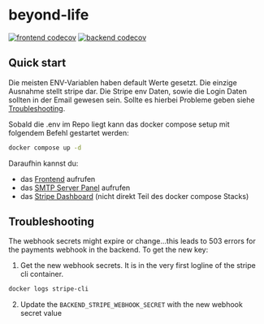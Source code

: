 # beyond-life

[![frontend codecov](https://codecov.siebtesleben.de/badges/frontend-coverage.svg)](https://codecov.siebtesleben.de/main/frontend/index.html) [![backend codecov](https://codecov.siebtesleben.de/badges/backend-coverage.svg)](https://codecov.siebtesleben.de/main/backend/index.html)

## Quick start

Die meisten ENV-Variablen haben default Werte gesetzt. Die einzige Ausnahme stellt stripe dar. Die Stripe env Daten, sowie die Login Daten sollten in der Email gewesen sein.
Sollte es hierbei Probleme geben siehe [Troubleshooting](#Troubleshooting).

Sobald die .env im Repo liegt kann das docker compose setup mit folgendem Befehl gestartet werden:

```sh
docker compose up -d
```

Daraufhin kannst du:
 - das [Frontend](http://localhost:3000) aufrufen
 - das [SMTP Server Panel](http://localhost:5001) aufrufen
 - das [Stripe Dashboard](https://dashboard.stripe.com/test/dashboard) (nicht direkt Teil des docker compose Stacks)


## Troubleshooting

The webhook secrets might expire or change...this leads to 503 errors for the payments webhook in the backend.
To get the new key:

1. Get the new webhook secrets. It is in the very first logline of the stripe cli container.

```sh
docker logs stripe-cli
```

2. Update the `BACKEND_STRIPE_WEBHOOK_SECRET` with the new webhook secret value
